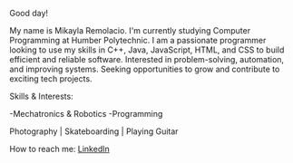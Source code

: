 Good day! 

My name is Mikayla Remolacio. I'm currently studying Computer Programming at Humber Polytechnic. I am a passionate programmer looking to use my skills in C++, Java, JavaScript, HTML, and CSS to build efficient and reliable software. Interested in problem-solving, automation, and improving systems. Seeking opportunities to grow and contribute to exciting tech projects. 


Skills & Interests:

  -Mechatronics & Robotics
  -Programming

Photography  | Skateboarding  | Playing Guitar 


How to reach me:
[LinkedIn](https://www.linkedin.com/in/mikayla-remolacio-205166265/)
